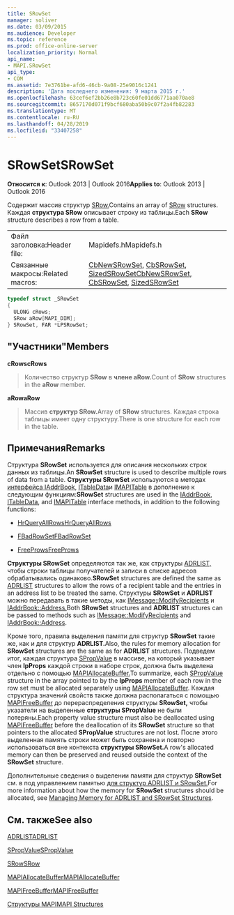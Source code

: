 ```yaml
---
title: SRowSet
manager: soliver
ms.date: 03/09/2015
ms.audience: Developer
ms.topic: reference
ms.prod: office-online-server
localization_priority: Normal
api_name:
- MAPI.SRowSet
api_type:
- COM
ms.assetid: 7e3761be-afd6-46cb-9a08-25e9016c1241
description: 'Дата последнего изменения: 9 марта 2015 г.'
ms.openlocfilehash: 63cef6ef2bb26e8b723c60fe01dd6771aa070ae8
ms.sourcegitcommit: 8657170d071f9bcf680aba50b9c07f2a4fb82283
ms.translationtype: MT
ms.contentlocale: ru-RU
ms.lasthandoff: 04/28/2019
ms.locfileid: "33407258"
---
```

# <a name="srowset"></a><span data-ttu-id="64d22-103">SRowSet</span><span class="sxs-lookup"><span data-stu-id="64d22-103">SRowSet</span></span>

  
  
<span data-ttu-id="64d22-104">**Относится к**: Outlook 2013 | Outlook 2016</span><span class="sxs-lookup"><span data-stu-id="64d22-104">**Applies to**: Outlook 2013 | Outlook 2016</span></span> 
  
<span data-ttu-id="64d22-105">Содержит массив структур [SRow.](srow.md)</span><span class="sxs-lookup"><span data-stu-id="64d22-105">Contains an array of [SRow](srow.md) structures.</span></span> <span data-ttu-id="64d22-106">Каждая **структура SRow** описывает строку из таблицы.</span><span class="sxs-lookup"><span data-stu-id="64d22-106">Each **SRow** structure describes a row from a table.</span></span> 
  
|||
|:-----|:-----|
|<span data-ttu-id="64d22-107">Файл заголовка:</span><span class="sxs-lookup"><span data-stu-id="64d22-107">Header file:</span></span>  <br/> |<span data-ttu-id="64d22-108">Mapidefs.h</span><span class="sxs-lookup"><span data-stu-id="64d22-108">Mapidefs.h</span></span>  <br/> |
|<span data-ttu-id="64d22-109">Связанные макросы:</span><span class="sxs-lookup"><span data-stu-id="64d22-109">Related macros:</span></span>  <br/> |<span data-ttu-id="64d22-110">[CbNewSRowSet](cbnewsrowset.md), [CbSRowSet](cbsrowset.md), [SizedSRowSet](sizedsrowset.md)</span><span class="sxs-lookup"><span data-stu-id="64d22-110">[CbNewSRowSet](cbnewsrowset.md), [CbSRowSet](cbsrowset.md), [SizedSRowSet](sizedsrowset.md)</span></span> <br/> |
   
```cpp
typedef struct _SRowSet
{
  ULONG cRows;
  SRow aRow[MAPI_DIM];
} SRowSet, FAR *LPSRowSet;

```

## <a name="members"></a><span data-ttu-id="64d22-111">"Участники"</span><span class="sxs-lookup"><span data-stu-id="64d22-111">Members</span></span>

 <span data-ttu-id="64d22-112">**cRows**</span><span class="sxs-lookup"><span data-stu-id="64d22-112">**cRows**</span></span>
  
> <span data-ttu-id="64d22-113">Количество структур **SRow** в **члене aRow.**</span><span class="sxs-lookup"><span data-stu-id="64d22-113">Count of **SRow** structures in the **aRow** member.</span></span> 
    
 <span data-ttu-id="64d22-114">**aRow**</span><span class="sxs-lookup"><span data-stu-id="64d22-114">**aRow**</span></span>
  
> <span data-ttu-id="64d22-115">Массив **структур SRow.**</span><span class="sxs-lookup"><span data-stu-id="64d22-115">Array of **SRow** structures.</span></span> <span data-ttu-id="64d22-116">Каждая строка таблицы имеет одну структуру.</span><span class="sxs-lookup"><span data-stu-id="64d22-116">There is one structure for each row in the table.</span></span> 
    
## <a name="remarks"></a><span data-ttu-id="64d22-117">Примечания</span><span class="sxs-lookup"><span data-stu-id="64d22-117">Remarks</span></span>

<span data-ttu-id="64d22-118">Структура **SRowSet** используется для описания нескольких строк данных из таблицы.</span><span class="sxs-lookup"><span data-stu-id="64d22-118">An **SRowSet** structure is used to describe multiple rows of data from a table.</span></span> <span data-ttu-id="64d22-119">**Структуры SRowSet** используются в методах [интерфейса IAddrBook,](iaddrbookimapiprop.md) [ITableData](itabledataiunknown.md)и [IMAPITable](imapitableiunknown.md) в дополнение к следующим функциям:</span><span class="sxs-lookup"><span data-stu-id="64d22-119">**SRowSet** structures are used in the [IAddrBook](iaddrbookimapiprop.md), [ITableData](itabledataiunknown.md), and [IMAPITable](imapitableiunknown.md) interface methods, in addition to the following functions:</span></span> 
  
- [<span data-ttu-id="64d22-120">HrQueryAllRows</span><span class="sxs-lookup"><span data-stu-id="64d22-120">HrQueryAllRows</span></span>](hrqueryallrows.md)
    
- [<span data-ttu-id="64d22-121">FBadRowSet</span><span class="sxs-lookup"><span data-stu-id="64d22-121">FBadRowSet</span></span>](fbadrowset.md)
    
- [<span data-ttu-id="64d22-122">FreeProws</span><span class="sxs-lookup"><span data-stu-id="64d22-122">FreeProws</span></span>](freeprows.md)
    
 <span data-ttu-id="64d22-123">**Структуры SRowSet** определяются так же, как структуры [ADRLIST,](adrlist.md) чтобы строки таблицы получателей и записи в списке адресов обрабатывались одинаково.</span><span class="sxs-lookup"><span data-stu-id="64d22-123">**SRowSet** structures are defined the same as [ADRLIST](adrlist.md) structures to allow the rows of a recipient table and the entries in an address list to be treated the same.</span></span> <span data-ttu-id="64d22-124">Структуры **SRowSet** и **ADRLIST** можно передавать в такие методы, как [IMessage::ModifyRecipients](imessage-modifyrecipients.md) и [IAddrBook::Address.](iaddrbook-address.md)</span><span class="sxs-lookup"><span data-stu-id="64d22-124">Both **SRowSet** structures and **ADRLIST** structures can be passed to methods such as [IMessage::ModifyRecipients](imessage-modifyrecipients.md) and [IAddrBook::Address](iaddrbook-address.md).</span></span> 
  
<span data-ttu-id="64d22-125">Кроме того, правила выделения памяти для структур **SRowSet** такие же, как и для структур **ADRLIST.**</span><span class="sxs-lookup"><span data-stu-id="64d22-125">Also, the rules for memory allocation for **SRowSet** structures are the same as for **ADRLIST** structures.</span></span> <span data-ttu-id="64d22-126">Подведем итог, каждая структура [SPropValue](spropvalue.md) в массиве, на который указывает член **lpProps** каждой строки в наборе строк, должна быть выделена отдельно с помощью [MAPIAllocateBuffer.](mapiallocatebuffer.md)</span><span class="sxs-lookup"><span data-stu-id="64d22-126">To summarize, each [SPropValue](spropvalue.md) structure in the array pointed to by the **lpProps** member of each row in the row set must be allocated separately using [MAPIAllocateBuffer](mapiallocatebuffer.md).</span></span> <span data-ttu-id="64d22-127">Каждая структура значений свойств также должна располагаться с помощью [MAPIFreeBuffer](mapifreebuffer.md) до перераспределения структуры **SRowSet,** чтобы указатели на выделенные **структуры SPropValue** не были потеряны.</span><span class="sxs-lookup"><span data-stu-id="64d22-127">Each property value structure must also be deallocated using [MAPIFreeBuffer](mapifreebuffer.md) before the deallocation of its **SRowSet** structure so that pointers to the allocated **SPropValue** structures are not lost.</span></span> <span data-ttu-id="64d22-128">После этого выделенная память строки может быть сохранена и повторно использоваться вне контекста **структуры SRowSet.**</span><span class="sxs-lookup"><span data-stu-id="64d22-128">A row's allocated memory can then be preserved and reused outside the context of the **SRowSet** structure.</span></span> 
  
<span data-ttu-id="64d22-129">Дополнительные сведения о выделении памяти для структур **SRowSet** см. в под управлением памятью [для структур ADRLIST и SRowSet.](managing-memory-for-adrlist-and-srowset-structures.md)</span><span class="sxs-lookup"><span data-stu-id="64d22-129">For more information about how the memory for **SRowSet** structures should be allocated, see [Managing Memory for ADRLIST and SRowSet Structures](managing-memory-for-adrlist-and-srowset-structures.md).</span></span> 
  
## <a name="see-also"></a><span data-ttu-id="64d22-130">См. также</span><span class="sxs-lookup"><span data-stu-id="64d22-130">See also</span></span>



[<span data-ttu-id="64d22-131">ADRLIST</span><span class="sxs-lookup"><span data-stu-id="64d22-131">ADRLIST</span></span>](adrlist.md)
  
[<span data-ttu-id="64d22-132">SPropValue</span><span class="sxs-lookup"><span data-stu-id="64d22-132">SPropValue</span></span>](spropvalue.md)
  
[<span data-ttu-id="64d22-133">SRow</span><span class="sxs-lookup"><span data-stu-id="64d22-133">SRow</span></span>](srow.md)
  
[<span data-ttu-id="64d22-134">MAPIAllocateBuffer</span><span class="sxs-lookup"><span data-stu-id="64d22-134">MAPIAllocateBuffer</span></span>](mapiallocatebuffer.md)
  
[<span data-ttu-id="64d22-135">MAPIFreeBuffer</span><span class="sxs-lookup"><span data-stu-id="64d22-135">MAPIFreeBuffer</span></span>](mapifreebuffer.md)


[<span data-ttu-id="64d22-136">Структуры MAPI</span><span class="sxs-lookup"><span data-stu-id="64d22-136">MAPI Structures</span></span>](mapi-structures.md)

